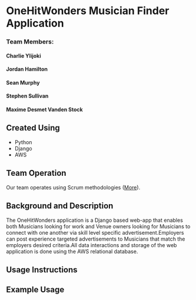 # OneHitWonders Musician Finder Application

### Team Members:
#### Charlie Ylijoki
#### Jordan Hamilton
#### Sean Murphy
#### Stephen Sullivan
#### Maxime Desmet Vanden Stock

## Created Using
 - Python
 - Django
 - AWS
 
 ## Team Operation
 Our team operates using Scrum methodologies ([More](https://www.scrumguides.org/scrum-guide.html#team-po)).
 
 ## Background and Description
The OneHitWonders application is a Django based web-app that enables both Musicians looking for work and Venue owners looking for Musicians to connect with one another via skill level specific advertisement.Employers can post experience targeted advertisements to Musicians that match the employers desired criteria.All data interactions and storage of the web application is done using the AWS relational database.

## Usage Instructions



## Example Usage

